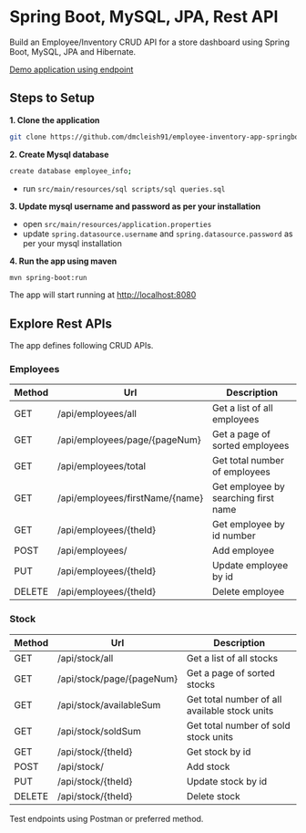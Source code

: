 # Spring Boot, MySQL, JPA, Rest API

Build an Employee/Inventory CRUD API for a store dashboard using Spring Boot, MySQL, JPA and Hibernate.

[Demo application using endpoint](https://reactjs-frontend-employeestock.herokuapp.com/)

## Steps to Setup

**1. Clone the application**

```bash
git clone https://github.com/dmcleish91/employee-inventory-app-springboot.git
```

**2. Create Mysql database**
```bash
create database employee_info;
```
- run `src/main/resources/sql scripts/sql queries.sql`

**3. Update mysql username and password as per your installation**

+ open `src/main/resources/application.properties`
+ update `spring.datasource.username` and `spring.datasource.password` as per your mysql installation

**4. Run the app using maven**

```bash
mvn spring-boot:run
```
The app will start running at <http://localhost:8080>

## Explore Rest APIs

The app defines following CRUD APIs.

### Employees

| Method | Url | Description |
| ------ | --- | ----------- |
| GET    | /api/employees/all | Get a list of all employees |
| GET    | /api/employees/page/{pageNum} | Get a page of sorted employees |
| GET    | /api/employees/total | Get total number of employees |
| GET    | /api/employees/firstName/{name} | Get employee by searching first name |
| GET    | /api/employees/{theId}| Get employee by id number |
| POST   | /api/employees/ | Add employee |
| PUT    | /api/employees/{theId} | Update employee by id |
| DELETE | /api/employees/{theId} | Delete employee |

### Stock

| Method | Url | Description |
| ------ | --- | ----------- |
| GET    | /api/stock/all | Get a list of all stocks |
| GET    | /api/stock/page/{pageNum} | Get a page of sorted stocks |
| GET    | /api/stock/availableSum | Get total number of all available stock units |
| GET    | /api/stock/soldSum | Get total number of sold stock units |
| GET    | /api/stock/{theId}| Get stock by id |
| POST   | /api/stock/ | Add stock |
| PUT    | /api/stock/{theId} | Update stock by id |
| DELETE | /api/stock/{theId} | Delete stock |

Test endpoints using Postman or preferred method.
